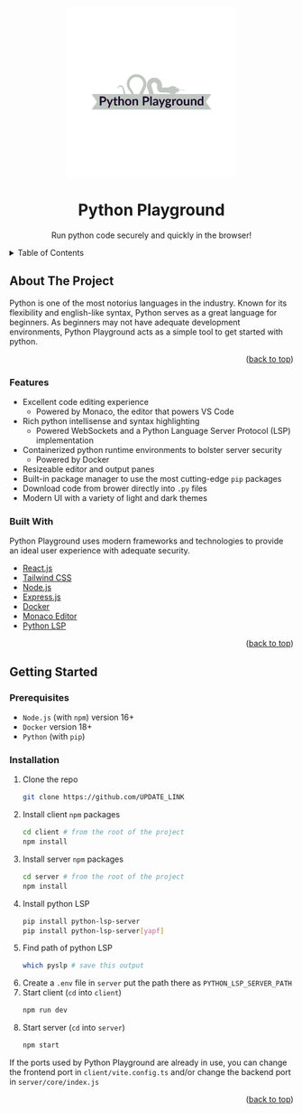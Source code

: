 <div id="top"></div>

<!-- PROJECT SHIELDS -->
<!--
*** I'm using markdown "reference style" links for readability.
*** Reference links are enclosed in brackets [ ] instead of parentheses ( ).
*** See the bottom of this document for the declaration of the reference variables
*** for contributors-url, forks-url, etc. This is an optional, concise syntax you may use.
*** https://www.markdownguide.org/basic-syntax/#reference-style-links
-->

<!-- PROJECT LOGO -->
<br />
<div align="center">
  <a href="#">
    <img src="client/assets/logo.png" alt="Logo" width="300">
  </a>

  <h1 align="center">Python Playground</h3>

  <p align="center">
    Run python code securely and quickly in the browser!
  </p>
</div>

<!-- TABLE OF CONTENTS -->
<details>
  <summary>Table of Contents</summary>
  <ol>
    <li>
      <a href="#about-the-project">About The Project</a>
      <ul>
        <li><a href="#built-with">Built With</a></li>
      </ul>
    </li>
    <li>
      <a href="#getting-started">Getting Started</a>
      <ul>
        <li><a href="#prerequisites">Prerequisites</a></li>
        <li><a href="#installation">Installation</a></li>
      </ul>
    </li>
  </ol>
</details>



<!-- ABOUT THE PROJECT -->
## About The Project

Python is one of the most notorius languages in the industry. Known for its
flexibility and english-like syntax, Python serves as a great language
for beginners. As beginners may not have adequate development environments,
Python Playground acts as a simple tool to get started with python.

<p align="right">(<a href="#top">back to top</a>)</p>

### Features

 - Excellent code editing experience
   - Powered by Monaco, the editor that powers VS Code
 - Rich python intellisense and syntax highlighting
   - Powered WebSockets and a Python Language Server Protocol (LSP) implementation
 - Containerized python runtime environments to bolster server security
   - Powered by Docker
 - Resizeable editor and output panes
 - Built-in package manager to use the most cutting-edge `pip` packages
 - Download code from brower directly into `.py` files
 - Modern UI with a variety of light and dark themes

### Built With

Python Playground uses modern frameworks and technologies to provide an ideal
user experience with adequate security.

* [React.js](https://reactjs.org/)
* [Tailwind CSS](https://tailwindcss.com/)
* [Node.js](https://nodejs.org/)
* [Express.js](https://expressjs.com/)
* [Docker](https://docker.com)
* [Monaco Editor](https://microsoft.github.io/monaco-editor/)
* [Python LSP](https://github.com/python-lsp/python-lsp-server)

<p align="right">(<a href="#top">back to top</a>)</p>



<!-- GETTING STARTED -->
## Getting Started

### Prerequisites

* `Node.js` (with `npm`) version 16+
* `Docker` version 18+
* `Python` (with `pip`)

### Installation

1. Clone the repo
   ```sh
   git clone https://github.com/UPDATE_LINK
   ```
2. Install client `npm` packages
   ```sh
   cd client # from the root of the project
   npm install
   ```
3. Install server `npm` packages
   ```sh
   cd server # from the root of the project
   npm install 
   ```
4. Install python LSP
    ```sh
    pip install python-lsp-server
    pip install python-lsp-server[yapf]
    ```
5. Find path of python LSP
    ```sh
    which pyslp # save this output
    ```
6. Create a `.env` file in `server` put the path there as `PYTHON_LSP_SERVER_PATH`
7. Start client (`cd` into `client`)
    ```sh
    npm run dev
    ```
8. Start server (`cd` into `server`)
    ```sh
    npm start
    ```

If the ports used by Python Playground are already in use, you can change
the frontend port in `client/vite.config.ts` and/or change the backend port
in `server/core/index.js`

<p align="right">(<a href="#top">back to top</a>)</p>
